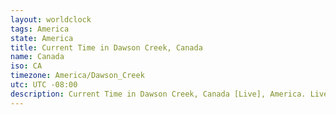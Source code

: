 ```yaml
---
layout: worldclock
tags: America
state: America
title: Current Time in Dawson Creek, Canada
name: Canada
iso: CA
timezone: America/Dawson_Creek
utc: UTC -08:00
description: Current Time in Dawson Creek, Canada [Live], America. Live update now time in Dawson Creek, timezone America/Dawson_Creek, UTC -08:00, Country ISO code & Current Local Time.
---
```



